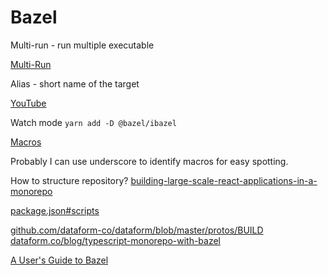 # Bazel

Multi-run - run multiple executable

[Multi-Run](https://github.com/atlassian/bazel-tools/tree/master/multirun)

Alias - short name of the target

[YouTube](https://youtu.be/1KbfkOWO-DY?t=3125)

Watch mode `yarn add -D @bazel/ibazel`

[Macros](https://youtu.be/1KbfkOWO-DY?t=3793)

Probably I can use underscore to identify macros for easy spotting.

How to structure repository?
[building-large-scale-react-applications-in-a-monorepo](https://medium.com/@luisvieira_gmr/building-large-scale-react-applications-in-a-monorepo-91cd4637c131)

[package.json#scripts](https://docs.bazel.build/versions/master/build-javascript.html#step-4-linting)

[github.com/dataform-co/dataform/blob/master/protos/BUILD](https://github.com/dataform-co/dataform/blob/master/protos/BUILD)
[dataform.co/blog/typescript-monorepo-with-bazel](https://dataform.co/blog/typescript-monorepo-with-bazel)

[A User's Guide to Bazel](http://gensoft.pasteur.fr/docs/bazel/0.3.0/bazel-user-manual.html)
